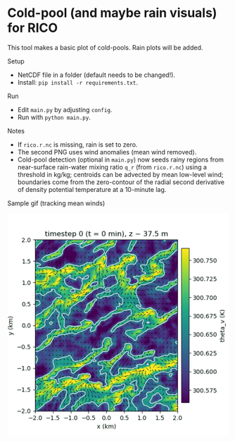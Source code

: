 Cold-pool (and maybe rain visuals) for RICO
=============================

This tool makes a basic plot of cold-pools. Rain plots will be added. 

Setup
- NetCDF file in a folder (default needs to be changed!).
- Install: `pip install -r requirements.txt`.

Run
- Edit `main.py` by adjusting `config`.
- Run with `python main.py`.

Notes
- If `rico.r.nc` is missing, rain is set to zero.
- The second PNG uses wind anomalies (mean wind removed).
- Cold-pool detection (optional in `main.py`) now seeds rainy regions from near-surface rain-water mixing ratio `q_r` (from `rico.r.nc`) using a threshold in kg/kg; centroids can be advected by mean low-level wind; boundaries come from the zero-contour of the radial second derivative of density potential temperature at a 10-minute lag.

Sample gif (tracking mean winds)

![Cold pools tracking](cold_pools_sample.gif)
